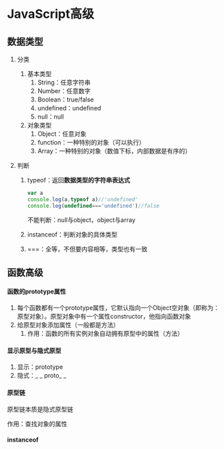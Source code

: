 # JavaScript高级

## 数据类型

1. 分类

   1. 基本类型
      1. String：任意字符串
      2. Number：任意数字
      3. Boolean：true/false
      4. undefined：undefined
      5. null：null
   2. 对象类型
      1. Object：任意对象
      2. function：一种特别的对象（可以执行）
      3. Array：一种特别的对象（数值下标，内部数据是有序的）

2. 判断

   1. typeof：返回**数据类型的字符串表达式**

      ```js
      var a
      console.log(a,typeof a)//'undefined'
      console.log(undefined==='undefined')//false
      ```

      不能判断：null与object，object与array

   2. instanceof：判断对象的具体类型

   3. ===：全等，不但要内容相等，类型也有一致

## 函数高级

#### 函数的prototype属性

1. 每个函数都有一个prototype属性，它默认指向一个Object空对象（即称为：原型对象）。原型对象中有一个属性constructor，他指向函数对象
2. 给原型对象添加属性（一般都是方法）
   1. 作用：函数的所有实例对象自动拥有原型中的属性（方法）

#### 显示原型与隐式原型

1. 显示：prototype
2. 隐式：_ _ proto_ _ 

#### 原型链

原型链本质是隐式原型链

作用：查找对象的属性

#### instanceof

